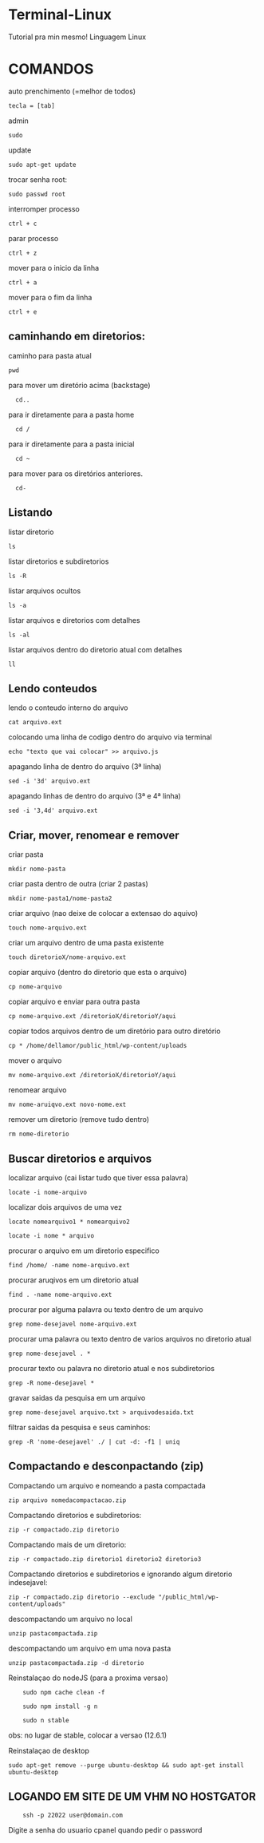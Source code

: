 # Terminal-Linux
Tutorial pra min mesmo! Linguagem Linux




<h1>COMANDOS</h1> 

auto prenchimento (=melhor de todos)

    tecla = [tab]



admin

    sudo



update

    sudo apt-get update
    


trocar senha root:
    
    sudo passwd root
    


interromper processo

    ctrl + c
    

parar processo

    ctrl + z


mover para o inicio da linha

    ctrl + a
    
    
mover para o fim da linha

    ctrl + e
    
    


<h2>caminhando em diretorios:</h2>



caminho para pasta atual

    pwd


para mover um diretório acima (backstage)
        
      cd.. 

para ir diretamente para a pasta home

      cd /
        
 para ir diretamente para a pasta inicial
  
      cd ~
 
 para mover para os diretórios anteriores.
 
      cd-





<h2>Listando</h2>



listar diretorio

    ls
    
listar diretorios e subdiretorios

    ls -R
    
listar arquivos ocultos

    ls -a
  
listar arquivos e diretorios com detalhes

    ls -al


listar arquivos dentro do diretorio atual com detalhes


    ll
    

<h2>Lendo conteudos</h2>

lendo o conteudo interno do arquivo

    cat arquivo.ext
    

colocando uma linha de codigo dentro do arquivo via terminal


    echo "texto que vai colocar" >> arquivo.js
    
    
apagando linha de dentro do arquivo (3ª linha)

    sed -i '3d' arquivo.ext 
    
    
apagando linhas de dentro do arquivo (3ª e 4ª linha)

    sed -i '3,4d' arquivo.ext
    



<h2>Criar, mover, renomear e remover</h2>


criar pasta

    mkdir nome-pasta
    
criar pasta dentro de outra (criar 2 pastas)

    mkdir nome-pasta1/nome-pasta2
    
criar arquivo (nao deixe de colocar a extensao do aquivo)

    touch nome-arquivo.ext
    
criar um arquivo dentro de uma pasta existente

    touch diretorioX/nome-arquivo.ext 


copiar arquivo (dentro do diretorio que esta o arquivo)

    cp nome-arquivo
 
 
copiar arquivo e enviar para outra pasta

    cp nome-arquivo.ext /diretorioX/diretorioY/aqui


copiar todos arquivos dentro de um diretório para outro diretório
    
    cp * /home/dellamor/public_html/wp-content/uploads


mover o arquivo

    mv nome-arquivo.ext /diretorioX/diretorioY/aqui
    
    
renomear arquivo

    mv nome-aruiqvo.ext novo-nome.ext
    
    
remover um diretorio (remove tudo dentro)

    rm nome-diretorio




<h2>Buscar diretorios e arquivos</h2>


localizar arquivo (cai listar tudo que tiver essa palavra)

    locate -i nome-arquivo

localizar dois arquivos de uma vez

    locate nomearquivo1 * nomearquivo2
    
    locate -i nome * arquivo
    

procurar o arquivo em um diretorio especifico

    find /home/ -name nome-arquivo.ext

    
procurar aruqivos em um diretorio atual

    find . -name nome-arquivo.ext
    

procurar por alguma palavra ou texto dentro de um arquivo

    grep nome-desejavel nome-arquivo.ext

procurar uma palavra ou texto dentro de varios arquivos no diretorio atual

    grep nome-desejavel . *
    
procurar texto ou palavra no diretorio atual e nos subdiretorios 

    grep -R nome-desejavel *

gravar saidas da pesquisa em um arquivo

    grep nome-desejavel arquivo.txt > arquivodesaida.txt

filtrar saidas da pesquisa e seus caminhos:

    grep -R 'nome-desejavel' ./ | cut -d: -f1 | uniq





<h2>Compactando e desconpactando (zip)</h2>


Compactando um arquivo e nomeando a pasta compactada
    
    zip arquivo nomedacompactacao.zip
    


Compactando diretorios e subdiretorios:

    zip -r compactado.zip diretorio


Compactando mais de um diretorio:

    zip -r compactado.zip diretorio1 diretorio2 diretorio3


Compactando diretorios e subdiretorios e ignorando algum diretorio indesejavel:

    zip -r compactado.zip diretorio --exclude "/public_html/wp-content/uploads"
  
  
  
descompactando um arquivo no local

    unzip pastacompactada.zip
    
    
descompactando um arquivo em uma nova pasta

    unzip pastacompactada.zip -d diretorio
    

Reinstalaçao do nodeJS (para a proxima versao)

        sudo npm cache clean -f

        sudo npm install -g n

        sudo n stable 
        
  
  obs: no lugar de stable, colocar a versao (12.6.1)




Reinstalaçao de desktop
    
    sudo apt-get remove --purge ubuntu-desktop && sudo apt-get install ubuntu-desktop
    
    
    
    
    
    
    
    
    
    
 <h2>LOGANDO EM SITE DE UM VHM NO HOSTGATOR</h2>


        ssh -p 22022 user@domain.com
   
   
   Digite a senha do usuario cpanel quando pedir o password

  
  
    
    
    
